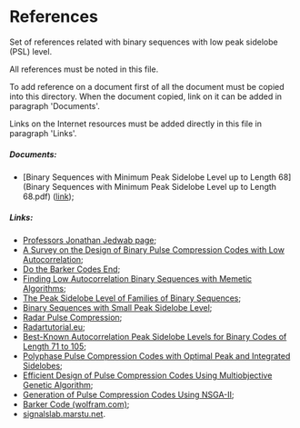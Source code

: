 References
==========
Set of references related with binary sequences with low peak sidelobe (PSL) level.

All references must be noted in this file.

To add reference on a document first of all the document must be copied into this directory.
When the document copied, link on it can be added in paragraph 'Documents'.

Links on the Internet resources must be added directly in this file in paragraph 'Links'.

##### Documents:
- [Binary Sequences with Minimum Peak Sidelobe Level up to Length 68](Binary Sequences with Minimum Peak Sidelobe Level up to Length 68.pdf) ([link](http://arxiv.org/pdf/1212.4930.pdf));

##### Links:
- [Professors Jonathan Jedwab page](http://people.math.sfu.ca/~jed/);
- [A Survey on the Design of Binary Pulse Compression Codes with Low Autocorrelation](http://cdn.intechopen.com/pdfs/9713/InTech-A_survey_on_the_design_of_binary_pulse_compression_codes_with_low_autocorrelation.pdf);
- [Do the Barker Codes End](http://www.math.wpi.edu/MPI2008/TSC/TSC-MPI.pdf);
- [Finding Low Autocorrelation Binary Sequences with Memetic Algorithms](http://www.lcc.uma.es/~ccottap/papers/labsASC.pdf);
- [The Peak Sidelobe Level of Families of Binary Sequences](http://www.idmercer.com/jedwab-yoshida06.pdf);
- [Binary Sequences with Small Peak Sidelobe Level](http://www-e.uni-magdeburg.de/kai-usch/pub/lowpsl.pdf);
- [Radar Pulse Compression](http://www.ittc.ku.edu/workshops/Summer2004Lectures/Radar_Pulse_Compression.pdf);
- [Radartutorial.eu](http://www.radartutorial.eu/08.transmitters/tx17.en.html);
- [Best-Known Autocorrelation Peak Sidelobe Levels for Binary Codes of Length 71 to 105](http://norbertwiener.umd.edu/crowds/documents/best_known_binary.pdf);
- [Polyphase Pulse Compression Codes with Optimal Peak and Integrated Sidelobes](http://www.norbertwiener.umd.edu/crowds/documents/polyphase_pulse_comprssion_codes_with_optimal_sidelobes.pdf);
- [Efficient Design of Pulse Compression Codes Using Multiobjective Genetic Algorithm](http://www.researchgate.net/publication/220882017_Efficient_Design_of_Pulse_Compression_Codes_using_Multiobjective_Genetic_Algorithm/file/3deec521d50f43a8d4.pdf);
- [Generation of Pulse Compression Codes Using NSGA-II](http://dspace.nitrkl.ac.in/dspace/bitstream/2080/1112/1/aks2fin.pdf);
- [Barker Code (wolfram.com)](http://mathworld.wolfram.com/BarkerCode.html);
- [signalslab.marstu.net](http://signalslab.marstu.net).

